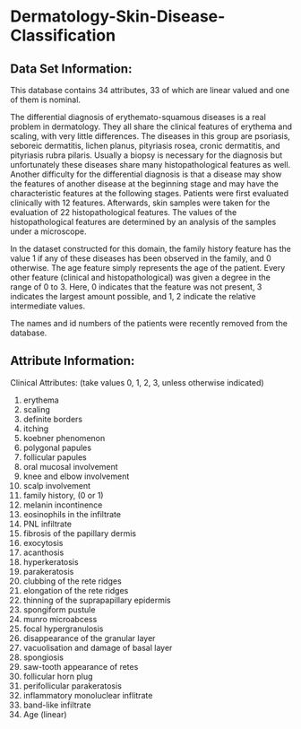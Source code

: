 # Dermatology-Skin-Disease-Classification

## Data Set Information:

This database contains 34 attributes, 33 of which are linear valued and one of them is nominal. 

The differential diagnosis of erythemato-squamous diseases is a real problem in dermatology. They all share the clinical features of erythema and scaling, with very little differences. The diseases in this group are psoriasis, seboreic dermatitis, lichen planus, pityriasis rosea, cronic dermatitis, and pityriasis rubra pilaris. Usually a biopsy is necessary for the diagnosis but unfortunately these diseases share many histopathological features as well. Another difficulty for the differential diagnosis is that a disease may show the features of another disease at the beginning stage and may have the characteristic features at the following stages. Patients were first evaluated clinically with 12 features. Afterwards, skin samples were taken for the evaluation of 22 histopathological features. The values of the histopathological features are determined by an analysis of the samples under a microscope. 

In the dataset constructed for this domain, the family history feature has the value 1 if any of these diseases has been observed in the family, and 0 otherwise. The age feature simply represents the age of the patient. Every other feature (clinical and histopathological) was given a degree in the range of 0 to 3. Here, 0 indicates that the feature was not present, 3 indicates the largest amount possible, and 1, 2 indicate the relative intermediate values. 

The names and id numbers of the patients were recently removed from the database.


## Attribute Information:

Clinical Attributes: (take values 0, 1, 2, 3, unless otherwise indicated) 
1. erythema 
2. scaling 
3. definite borders 
4. itching 
5. koebner phenomenon 
6. polygonal papules 
7. follicular papules 
8. oral mucosal involvement 
9. knee and elbow involvement 
10. scalp involvement 
11. family history, (0 or 1)  
12. melanin incontinence 
13. eosinophils in the infiltrate 
14. PNL infiltrate 
15. fibrosis of the papillary dermis 
16. exocytosis 
17. acanthosis 
18. hyperkeratosis 
19. parakeratosis 
20. clubbing of the rete ridges 
21. elongation of the rete ridges 
22. thinning of the suprapapillary epidermis 
23. spongiform pustule 
24. munro microabcess 
25. focal hypergranulosis 
26. disappearance of the granular layer 
27. vacuolisation and damage of basal layer 
28. spongiosis 
29. saw-tooth appearance of retes 
30. follicular horn plug 
31. perifollicular parakeratosis 
32. inflammatory monoluclear inflitrate 
33. band-like infiltrate
34. Age (linear) 

